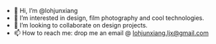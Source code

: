- 👋 Hi, I’m @lohjunxiang
- 👀 I’m interested in design, film photography and cool technologies. 
- 💞️ I’m looking to collaborate on design projects. 
- 📫 How to reach me: drop me an email @ lohjunxiang.ljx@gmail.com

<!---
lohjunxiang/lohjunxiang is a ✨ special ✨ repository because its `README.md` (this file) appears on your GitHub profile.
You can click the Preview link to take a look at your changes.
--->
